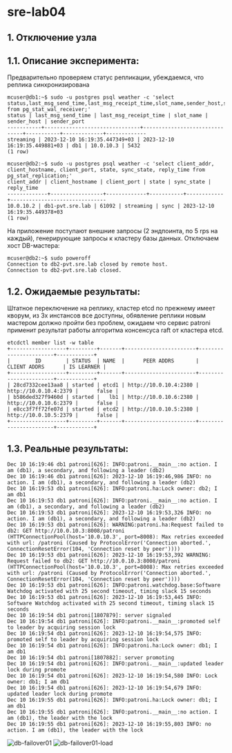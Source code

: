 # sre-lab04

## 1.  Отключение узла  
## 1.1. Описание эксперимента:
Предварительно проверяем статус репликации, убеждаемся, что реплика синхронизирована
```
mcuser@db1:~$ sudo -u postgres psql weather -c 'select status,last_msg_send_time,last_msg_receipt_time,slot_name,sender_host,sender_port from pg_stat_wal_receiver;'
status | last_msg_send_time | last_msg_receipt_time | slot_name | sender_host | sender_port
-----------+-------------------------------+-------------------------------+-----------+-------------+-------------
streaming | 2023-12-10 16:19:35.447349+03 | 2023-12-10 16:19:35.449881+03 | db1 | 10.0.10.3 | 5432
(1 row)
```
```
mcuser@db2:~$ sudo -u postgres psql weather -c 'select client_addr, client_hostname, client_port, state, sync_state, reply_time from pg_stat_replication;'
client_addr | client_hostname | client_port | state | sync_state | reply_time
-------------+-----------------+-------------+-----------+------------+-------------------------------
10.0.10.2 | db1-pvt.sre.lab | 61092 | streaming | sync | 2023-12-10 16:19:35.449378+03
(1 row)
```
На приложение поступают внешние запросы (2 эндпоинта, по 5 rps на каждый), генерирующие запросы к кластеру базы данных. 
Отключаем хост DB-мастера:
```
mcuser@db2:~$ sudo poweroff
Connection to db2-pvt.sre.lab closed by remote host.
Connection to db2-pvt.sre.lab closed.
```
## 1.2. Ожидаемые результаты:
Штатное переключение на реплику, кластер etcd по прежнему имеет кворум, из 3х инстансов все доступны, обявление реплики новым мастером должно пройти без проблем, ожидаем что сервис patroni применит результат работы алгоритма консенсуса raft от кластера etcd.

```
etcdctl member list -w table
+------------------+---------+-------+-----------------------+-----------------------+------------+
|        ID        | STATUS  | NAME  |      PEER ADDRS       |     CLIENT ADDRS      | IS LEARNER |
+------------------+---------+-------+-----------------------+-----------------------+------------+
| 28cd7332cee13aa8 | started | etcd1 | http://10.0.10.4:2380 | http://10.0.10.4:2379 |      false |
| b586ded327f9460d | started |   lb1 | http://10.0.10.6:2380 | http://10.0.10.6:2379 |      false |
| e8cc3f7ff72fe07d | started | etcd2 | http://10.0.10.5:2380 | http://10.0.10.5:2379 |      false |
+------------------+---------+-------+-----------------------+-----------------------+------------+
```
## 1.3. Реальные результаты:
```
Dec 10 16:19:46 db1 patroni[626]: INFO:patroni.__main__:no action. I am (db1), a secondary, and following a leader (db2)
Dec 10 16:19:46 db1 patroni[626]: 2023-12-10 16:19:46,986 INFO: no action. I am (db1), a secondary, and following a leader (db2)
Dec 10 16:19:53 db1 patroni[626]: INFO:patroni.ha:Lock owner: db2; I am db1
Dec 10 16:19:53 db1 patroni[626]: INFO:patroni.__main__:no action. I am (db1), a secondary, and following a leader (db2)
Dec 10 16:19:53 db1 patroni[626]: 2023-12-10 16:19:53,326 INFO: no action. I am (db1), a secondary, and following a leader (db2)
Dec 10 16:19:53 db1 patroni[626]: WARNING:patroni.ha:Request failed to db2: GET http://10.0.10.3:8008/patroni (HTTPConnectionPool(host='10.0.10.3', port=8008): Max retries exceeded with url: /patroni (Caused by ProtocolError('Connection aborted.', ConnectionResetError(104, 'Connection reset by peer'))))
Dec 10 16:19:53 db1 patroni[626]: 2023-12-10 16:19:53,392 WARNING: Request failed to db2: GET http://10.0.10.3:8008/patroni (HTTPConnectionPool(host='10.0.10.3', port=8008): Max retries exceeded with url: /patroni (Caused by ProtocolError('Connection aborted.', ConnectionResetError(104, 'Connection reset by peer'))))
Dec 10 16:19:53 db1 patroni[626]: INFO:patroni.watchdog.base:Software Watchdog activated with 25 second timeout, timing slack 15 seconds
Dec 10 16:19:53 db1 patroni[626]: 2023-12-10 16:19:53,445 INFO: Software Watchdog activated with 25 second timeout, timing slack 15 seconds
Dec 10 16:19:54 db1 patroni[1807879]: server signaled
Dec 10 16:19:54 db1 patroni[626]: INFO:patroni.__main__:promoted self to leader by acquiring session lock
Dec 10 16:19:54 db1 patroni[626]: 2023-12-10 16:19:54,575 INFO: promoted self to leader by acquiring session lock
Dec 10 16:19:54 db1 patroni[626]: INFO:patroni.ha:Lock owner: db1; I am db1
Dec 10 16:19:54 db1 patroni[1807882]: server promoting
Dec 10 16:19:54 db1 patroni[626]: INFO:patroni.__main__:updated leader lock during promote
Dec 10 16:19:54 db1 patroni[626]: 2023-12-10 16:19:54,580 INFO: Lock owner: db1; I am db1
Dec 10 16:19:54 db1 patroni[626]: 2023-12-10 16:19:54,679 INFO: updated leader lock during promote
Dec 10 16:19:55 db1 patroni[626]: INFO:patroni.ha:Lock owner: db1; I am db1
Dec 10 16:19:55 db1 patroni[626]: INFO:patroni.__main__:no action. I am (db1), the leader with the lock
Dec 10 16:19:55 db1 patroni[626]: 2023-12-10 16:19:55,803 INFO: no action. I am (db1), the leader with the lock
```

![db-failover01](https://github.com/vergorun/sre-lab04/assets/36616396/692aa26f-19db-4dd6-aa59-6c202337c97a)
![db-failover01-load](https://github.com/vergorun/sre-lab04/assets/36616396/b9a7727b-15ca-4a14-8f22-8e268d7c5843)
